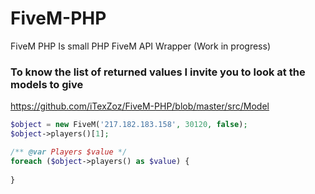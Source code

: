 # FiveM-PHP

FiveM PHP Is small PHP FiveM API Wrapper (Work in progress)

### To know the list of returned values I invite you to look at the models to give 

https://github.com/iTexZoz/FiveM-PHP/blob/master/src/Model

```php
$object = new FiveM('217.182.183.158', 30120, false);
$object->players()[1];

/** @var Players $value */
foreach ($object->players() as $value) {
    
}
```
